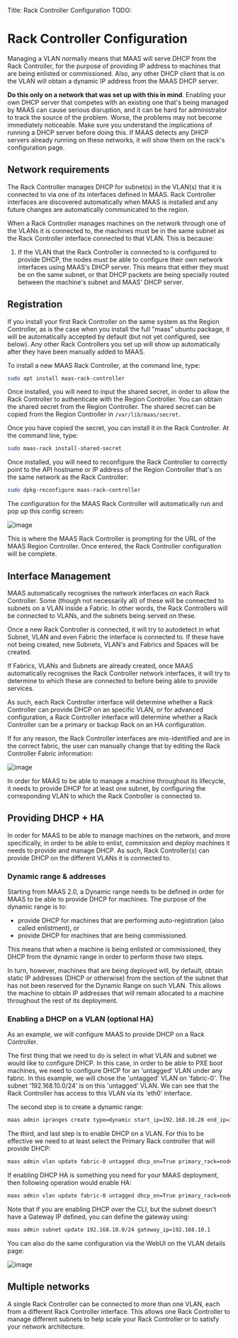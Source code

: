 Title: Rack Controller Configuration
TODO:

# Rack Controller Configuration

Managing a VLAN normally means that MAAS will serve DHCP from the Rack
Controller, for the purpose of providing IP address to machines that are being
enlisted or commissioned. Also, any other DHCP client that is on the VLAN will
obtain a dynamic IP address from the MAAS DHCP server.

**Do this only on a network that was set up with this in mind**. Enabling your
own DHCP server that competes with an existing one that's being managed by
MAAS can cause serious disruption, and it can be hard for administrator to
track the source of the problem. Worse, the problems may not become
immediately noticeable. Make sure you understand the implications of running a
DHCP server before doing this. If MAAS detects any DHCP servers already
running on these networks, it will show them on the rack's configuration page.

## Network requirements

The Rack Controller manages DHCP for subnet(s) in the VLAN(s) that it is
connected to via one of its interfaces defined in MAAS. Rack Controller
interfaces are discovered automatically when MAAS is installed and any
future changes are automatically communicated to the region.

When a Rack Controller manages machines on the network through one of the
VLANs it is connected to, the machines must be in the same subnet as the Rack
Controller interface connected to that VLAN. This is because:

1.  If the VLAN that the Rack Controller is connected to is configured to
    provide DHCP, the nodes must be able to configure their own network
    interfaces using MAAS's DHCP server. This means that either they must be
    on the same subnet, or that DHCP packets are being specially routed
    between the machine's subnet and MAAS' DHCP server.

## Registration

If you install your first Rack Controller on the same system as the Region
Controller, as is the case when you install the full "maas" ubuntu package, it
will be automatically accepted by default (but not yet configured, see below).
Any other Rack Controllers you set up will show up automatically after they
have been manually added to MAAS.

To install a new MAAS Rack Controller, at the command line, type:

```bash
sudo apt install maas-rack-controller
```

Once installed, you will need to input the shared secret, in order to allow
the Rack Controller to authenticate with the Region Controller. You can obtain
the shared secret from the Region Controller. The shared secret can be copied
from the Region Controller in `/var/lib/maas/secret`.

Once you have copied the secret, you can install it in the Rack Controller. At
the command line, type:

```bash
sudo maas-rack install-shared-secret
```

Once installed, you will need to reconfigure the Rack Controller to correctly
point to the API hostname or IP address of the Region Controller that's on the
same network as the Rack Controller:

```bash
sudo dpkg-reconfigure maas-rack-controller
```

The configuration for the MAAS Rack Controller will automatically run and pop
up this config screen:

![image](./media/install_cluster-config.png)

This is where the MAAS Rack Controller is prompting for the URL of the MAAS
Region Controller. Once entered, the Rack Controller configuration will be
complete.

## Interface Management

MAAS automatically recognises the network interfaces on each Rack Controller.
Some (though not necessarily all) of these will be connected to subnets on a
VLAN inside a Fabric. In other words, the Rack Controllers will be connected
to VLANs, and the subnets being served on these.

Once a new Rack Controller is connected, it will try to autodetect in what
Subnet, VLAN and even Fabric the interface is connected to. If these have not
being created, new Subnets, VLAN's and Fabrics and Spaces will be created.

If Fabrics, VLANs and Subnets are already created, once MAAS automatically
recognises the Rack Controller network interfaces, it will try to determine to
which these are connected to before being able to provide services.

As such, each Rack Controller interface will determine whether a Rack
Controller can provide DHCP on an specific VLAN, or for advanced
configuration, a Rack Controller interface will determine whether a Rack
Controller can be a primary or backup Rack on an HA configuration.

If for any reason, the Rack Controller interfaces are mis-identified and are
in the correct fabric, the user can manually change that by editing the Rack
Controller Fabric information:

![image](./media/rack-interface-edit.png)

In order for MAAS to be able to manage a machine throughout its lifecycle, it
needs to provide DHCP for at least one subnet, by configuring the
corresponding VLAN to which the Rack Controller is connected to.

## Providing DHCP + HA

In order for MAAS to be able to manage machines on the network, and more
specifically, in order to be able to enlist, commission and deploy machines it
needs to provide and manage DHCP. As such, Rack Controller(s) can provide DHCP
on the different VLANs it is connected to.

### Dynamic range & addresses

Starting from MAAS 2.0, a Dynamic range needs to be defined in order for MAAS
to be able to provide DHCP for machines. The purpose of the dynamic range is
to:

-   provide DHCP for machines that are performing auto-registration (also
    called enlistment), or
-   provide DHCP for machines that are being commissioned.

This means that when a machine is being enlisted or commissioned, they DHCP
from the dynamic range in order to perform those two steps.

In turn, however, machines that are being deployed will, by default, obtain
static IP addresses (DHCP or otherwise) from the section of the subnet that
has not been reserved for the Dynamic Range on such VLAN. This allows the
machine to obtain IP addresses that will remain allocated to a machine
throughout the rest of its deployment.

### Enabling a DHCP on a VLAN (optional HA)

As an example, we will configure MAAS to provide DHCP on a Rack Controller.

The first thing that we need to do is select in what VLAN and subnet we would
like to configure DHCP. In this case, in order to be able to PXE boot
machines, we need to configure DHCP for an 'untagged' VLAN under any fabric.
In this example, we will chose the 'untagged' VLAN on 'fabric-0'. The subnet
'192.168.10.0/24' is on this 'untagged' VLAN. We can see that the Rack
Controller has access to this VLAN via its 'eth0' interface.

The second step is to create a dynamic range:

```bash
maas admin ipranges create type=dynamic start_ip=192.168.10.28 end_ip=192.168.10.100
```

The third, and last step is to enable DHCP on a VLAN. For this to be effective
we need to at least select the Primary Rack controller that will provide DHCP:

```bash
maas admin vlan update fabric-0 untagged dhcp_on=True primary_rack=node01
```

If enabling DHCP HA is something you need for your MAAS deployment, then
following operation would enable HA:

```bash
maas admin vlan update fabric-0 untagged dhcp_on=True primary_rack=node01 secondary_rack=node02
```

Note that if you are enabling DHCP over the CLI, but the subnet doesn't have a
Gateway IP defined, you can define the gateway using:

```bash
maas admin subnet update 192.168.10.0/24 gateway_ip=192.168.10.1
```

You can also do the same configuration via the WebUI on the VLAN details page:

![image](./media/vlan_provide_dhcp.png)

## Multiple networks

A single Rack Controller can be connected to more than one VLAN, each from a
different Rack Controller interface. This allows one Rack Controller to manage
different subnets to help scale your Rack Controller or to satisfy your
network architecture.
